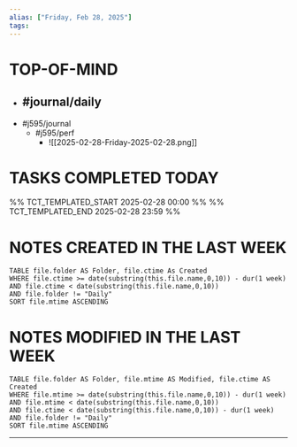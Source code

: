 ```yaml
---
alias: ["Friday, Feb 28, 2025"]
tags: 
---
```

# TOP-OF-MIND
- #journal/daily 
	- 
- #j595/journal 
	- #j595/perf 
		- ![[2025-02-28-Friday-2025-02-28.png]]

# TASKS COMPLETED TODAY
%% TCT_TEMPLATED_START 2025-02-28 00:00 %%
%% TCT_TEMPLATED_END 2025-02-28 23:59 %%



# NOTES CREATED IN THE LAST WEEK
``` dataview
TABLE file.folder AS Folder, file.ctime As Created
WHERE file.ctime >= date(substring(this.file.name,0,10)) - dur(1 week) 
AND file.ctime < date(substring(this.file.name,0,10)) 
AND file.folder != "Daily"
SORT file.mtime ASCENDING
```

# NOTES MODIFIED IN THE LAST WEEK
``` dataview
TABLE file.folder AS Folder, file.mtime AS Modified, file.ctime AS Created
WHERE file.mtime >= date(substring(this.file.name,0,10)) - dur(1 week)
AND file.mtime < date(substring(this.file.name,0,10))
AND file.ctime < date(substring(this.file.name,0,10)) - dur(1 week)
AND file.folder != "Daily"
SORT file.mtime ASCENDING
```
---
